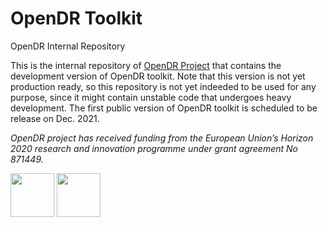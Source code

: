 # OpenDR Toolkit
OpenDR Internal Repository


This is the internal repository of [OpenDR Project](opendr.eu) that contains the development version of OpenDR toolkit. Note that this version is not yet production ready, so this repository is not yet indeeded to be used for any purpose, since it might contain unstable code that undergoes heavy development. The first public version of OpenDR toolkit is scheduled to be release on Dec. 2021.


*OpenDR project has received funding from the European Union’s Horizon 2020 research and innovation programme under grant agreement No 871449.*

<img src="https://user-images.githubusercontent.com/16520105/123549590-6a9f4b00-d772-11eb-998a-ed4c70133617.png" height="70"> <img src="https://user-images.githubusercontent.com/16520105/123549536-31ff7180-d772-11eb-9c81-6cc98b7d2e1e.png" height="70">

